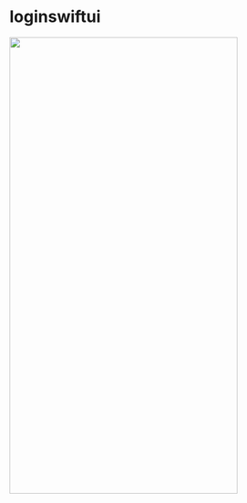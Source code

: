 

# loginswiftui
 <img src="https://github.com/tpcreative070/loginswiftui/assets/37991864/695c645c-e2da-4c78-8495-176dd06b0fe8" width=400 height=800> 



